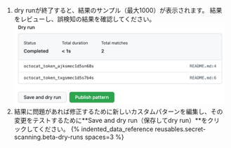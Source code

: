 1. dry runが終了すると、結果のサンプル（最大1000）が表示されます。 結果をレビューし、誤検知の結果を確認してください。 ![dry runの結果を表示しているスクリーンショット](/assets/images/help/repository/secret-scanning-publish-pattern.png)
1. 結果に問題があれば修正するために新しいカスタムパターンを編集し、その変更をテストするために**Save and dry run（保存してdry run）**をクリックしてください。
{% indented_data_reference reusables.secret-scanning.beta-dry-runs spaces=3 %}
